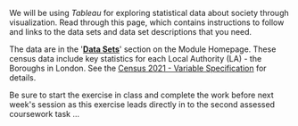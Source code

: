 We will be using _Tableau_ for exploring statistical data about society through visualization. Read through this page, which contains instructions to follow and links to the data sets and data set descriptions that you need.  

The data are in the '[**Data Sets**](https://moodle4.city.ac.uk/course/view.php?id=14949#section-4)' section on the Module Homepage. These census data include key statistics for each Local Authority (LA) - the Boroughs in London. See the [Census 2021 - Variable Specification](https://moodle4.city.ac.uk/mod/page/view.php?id=824658) for details.

Be sure to start the exercise in class and complete the work before next week's session as this exercise leads directly in to the second assessed coursework task ...

